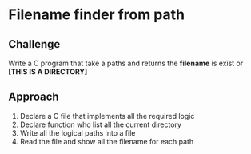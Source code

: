 # Filename finder from path

## Challenge

Write a C program that take a paths and returns the **filename** is exist or **[THIS IS A DIRECTORY]**

## Approach

1. Declare a C file that implements all the required logic
2. Declare function who list all the current directory
3. Write all the logical paths into a file
4. Read the file and show all the filename for each path